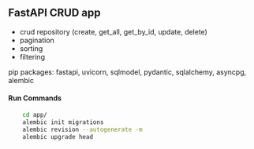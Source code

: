 ## FastAPI CRUD app

* crud repository (create, get_all, get_by_id, update, delete)
* pagination
* sorting
* filtering

pip packages: fastapi, uvicorn, sqlmodel, pydantic, sqlalchemy, asyncpg, alembic


#### Run Commands

```bash
    cd app/
    alembic init migrations
    alembic revision --autogenerate -m
    alembic upgrade head
```
